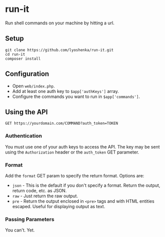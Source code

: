 # run-it

Run shell commands on your machine by hitting a url.

## Setup

    git clone https://github.com/lyoshenka/run-it.git
    cd run-it
    composer install

## Configuration

- Open `web/index.php`.
- Add at least one auth key to `$app['authKeys']` array.
- Configure the commands you want to run in `$app['commands']`.

## Using the API

`GET https://yourdomain.com/COMMAND?auth_token=TOKEN`

### Authentication

You must use one of your auth keys to access the API. The key may be sent using the `Authorization` header or the `auth_token` GET parameter.

### Format

Add the `format` GET param to specify the return format. Options are:

- `json` - This is the default if you don't specify a format. Return the output, return code, etc. as JSON.
- `raw`  - Just return the raw output.
- `pre`  - Return the output enclosed in `<pre>` tags and with HTML entities escaped. Useful for displaying output as text.

### Passing Parameters

You can't. Yet.
